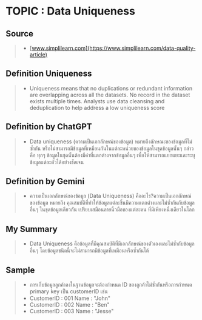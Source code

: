 # TOPIC : Data Uniqueness
## Source
> - [www.simplilearn.com](https://www.simplilearn.com/data-quality-article)

## Definition Uniqueness
> - Uniqueness means that no duplications or redundant information are overlapping across all the datasets. No record in the dataset exists multiple times. Analysts use data cleansing and deduplication to help address a low uniqueness score

## Definition by ChatGPT
> - Data uniqueness (ความเป็นเอกลักษณ์ของข้อมูล) หมายถึงลักษณะของข้อมูลที่ไม่ซ้ำกัน หรือไม่สามารถมีข้อมูลที่เหมือนกันในแต่ละหน่วยของข้อมูลในชุดข้อมูลนั้นๆ กล่าวคือ ทุกๆ ข้อมูลในชุดนั้นต้องมีค่าที่แตกต่างจากข้อมูลอื่นๆ เพื่อให้สามารถแยกแยะและระบุข้อมูลแต่ละตัวได้อย่างชัดเจน

## Definition by Gemini
> - ความเป็นเอกลักษณ์ของข้อมูล (Data Uniqueness) คืออะไร?ความเป็นเอกลักษณ์ของข้อมูล หมายถึง คุณสมบัติที่ทำให้ข้อมูลแต่ละชิ้นมีความแตกต่างและไม่ซ้ำกันกับข้อมูลอื่นๆ ในชุดข้อมูลเดียวกัน เปรียบเสมือนลายนิ้วมือของแต่ละคน ที่มีเพียงหนึ่งเดียวในโลก

## My Summary
> - Data Uniqueness คือข้อมูลที่มีคุณสมบัติที่มีเอกลักษณ์ของตัวเองและไม่ซ้ำกับข้อมูลอื่นๆ โดยข้อมูลชนิดนี้จะไม่สามารถมีข้อมูลที่เหมือนหรือซ้ำกันได้

## Sample
> - การเก็บข้อมูลลูกค้าลงในฐานข้อมูลจะต้องกำหนด ID ของลูกค้าไม่ซ้ำกันหรือการกำหนด primary key เป็น customerID เช่น
> - CustomerID : 001        Name : "John"
> - CustomerID : 002        Name : "Ben"
> - CustomerID : 003        Name : "Jesse"


